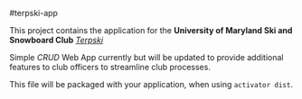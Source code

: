 
#terpski-app

This project contains the application for the __University of Maryland Ski and Snowboard Club__ *[Terpski](http://umd.orgsync.com/org/terpski/)*

Simple *CRUD* Web App currently but will be updated to provide additional features to club officers to streamline club processes.

This file will be packaged with your application, when using `activator dist`.
